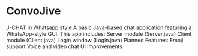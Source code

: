 # ConvoJive
J-CHAT in Whatsapp style A basic Java-based chat application featuring a WhatsApp-style GUI. This app includes:  Server module (Server.java) Client module (Client.java) Login window (Login.java) Planned Features: Emoji support Voice and video chat UI improvements
